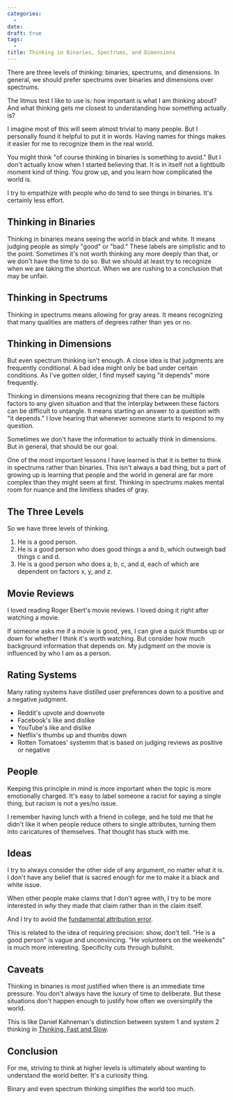 ```yaml
---
categories:
  -
date:
draft: true
tags:
  -
title: Thinking in Binaries, Spectrums, and Dimensions
---
```


There are three levels of thinking: binaries, spectrums, and dimensions. In
general, we should prefer spectrums over binaries and dimensions over spectrums.

The litmus test I like to use is: how important is what I am thinking about? And
what thinking gets me closest to understanding how something actually is?

I imagine most of this will seem almost trivial to many people. But I personally
found it helpful to put it in words. Having names for things makes it easier for
me to recognize them in the real world.

You might think "of course thinking in binaries is something to avoid." But I
don't actually know when I started believing that. It is in itself not a
lightbulb moment kind of thing. You grow up, and you learn how complicated the
world is.

I try to empathize with people who do tend to see things in binaries. It's
certainly less effort.

## Thinking in Binaries

Thinking in binaries means seeing the world in black and white. It means judging
people as simply "good" or "bad." These labels are simplistic and to the point.
Sometimes it's not worth thinking any more deeply than that, or we don't have
the time to do so. But we should at least try to recognize when we are taking
the shortcut. When we are rushing to a conclusion that may be unfair.

## Thinking in Spectrums

Thinking in spectrums means allowing for gray areas. It means recognizing that
many qualities are matters of degrees rather than yes or no.

## Thinking in Dimensions

But even spectrum thinking isn't enough. A close idea is that judgments are
frequently conditional. A bad idea might only be bad under certain conditions.
As I've gotten older, I find myself saying "it depends" more frequently.

Thinking in dimensions means recognizing that there can be multiple factors to
any given situation and that the interplay between these factors can be
difficult to untangle. It means starting an answer to a question with "it
depends." I love hearing that whenever someone starts to respond to my question.

Sometimes we don't have the information to actually think in dimensions. But in
general, that should be our goal.

One of the most important lessons I have learned is that it is better to think
in spectrums rather than binaries. This isn't always a bad thing, but a part of
growing up is learning that people and the world in general are far more complex
than they might seem at first. Thinking in spectrums makes mental room for
nuance and the limitless shades of gray.

## The Three Levels

So we have three levels of thinking.

1. He is a good person.
2. He is a good person who does good things a and b, which outweigh bad things c
   and d.
3. He is a good person who does a, b, c, and d, each of which are dependent on
   factors x, y, and z.

## Movie Reviews

I loved reading Roger Ebert's movie reviews. I loved doing it right after
watching a movie.

If someone asks me if a movie is good, yes, I can give a quick thumbs up or down
for whether I think it's worth watching. But consider how much background
information that depends on. My judgment on the movie is influenced by who I am
as a person.

## Rating Systems

Many rating systems have distilled user preferences down to a positive and a
negative judgment.

* Reddit's upvote and downvote
* Facebook's like and dislike
* YouTube's like and dislike
* Netflix's thumbs up and thumbs down
* Rotten Tomatoes' systemm that is based on judging reviews as positive or
  negative

## People

Keeping this principle in mind is more important when the topic is more
emotionally charged. It's easy to label someone a racist for saying a single
thing, but racism is not a yes/no issue.

I remember having lunch with a friend in college, and he told me that he didn't
like it when people reduce others to single attributes, turning them into
caricatures of themselves. That thought has stuck with me.

## Ideas

I try to always consider the other side of any argument, no matter what it is. I
don't have any belief that is sacred enough for me to make it a black and white
issue.

When other people make claims that I don't agree with, I try to be more
interested in *why* they made that claim rather than in the claim itself.

And I try to avoid the [fundamental attribution
error](https://en.wikipedia.org/wiki/Fundamental_attribution_error).

This is related to the idea of requiring precision: show, don't tell. "He is a
good person" is vague and unconvincing. "He volunteers on the weekends" is much
more interesting. Specificity cuts through bullshit.

## Caveats

Thinking in binaries is most justified when there is an immediate time pressure.
You don't always have the luxury of time to deliberate. But these situations
don't happen enough to justify how often we oversimplify the world.

This is like Daniel Kahneman's distinction between system 1 and system 2
thinking in [Thinking, Fast and
Slow](https://en.wikipedia.org/wiki/Thinking,_Fast_and_Slow).

## Conclusion

For me, striving to think at higher levels is ultimately about wanting to
understand the world better. It's a curiosity thing.

Binary and even spectrum thinking simplifies the world too much.
